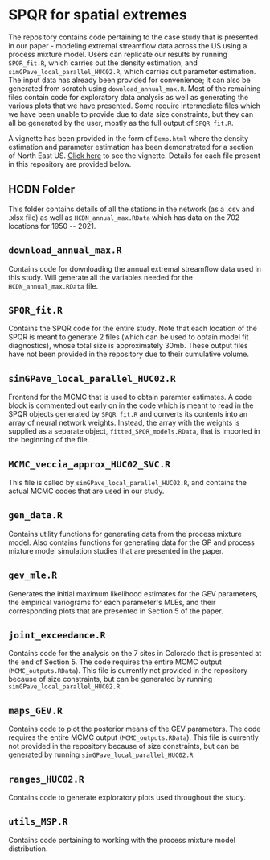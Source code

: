 # SPQR for spatial extremes
The repository contains code pertaining to the case study that is presented in our paper - modeling extremal streamflow data across the US using a process mixture model. Users can replicate our results by running <code>SPQR_fit.R</code>, which carries out the density estimation, and <code>simGPave_local_parallel_HUC02.R</code>, which carries out parameter estimation. The input data has already been provided for convenience; it can also be generated from scratch using <code>download_annual_max.R</code>. Most of the remaining files contain code for exploratory data analysis as well as generating the various plots that we have presented. Some require intermediate files which we have been unable to provide due to data size constraints, but they can all be generated by the user, mostly as the full output of <code>SPQR_fit.R</code>. 

A vignette has been provided in the form of <code>Demo.html</code> where the density estimation and parameter estimation has been demonstrated for a section of North East US. [Click here](https://htmlpreview.github.io/?https://github.com/reetamm/SPQR-for-spatial-extremes/blob/main/Demo.html) to see the vignette. Details for each file present in this repository are provided below.

## HCDN Folder
This folder contains details of all the stations in the network (as a .csv and .xlsx file) as well as <code>HCDN_annual_max.RData</code> which has data on the 702 locations for 1950 -- 2021.

## <code>download_annual_max.R</code>
Contains code for downloading the annual extremal streamflow data used in this study. Will generate all the variables needed for the <code>HCDN_annual_max.RData</code> file.

## <code>SPQR_fit.R</code>
Contains the SPQR code for the entire study. Note that each location of the SPQR is meant to generate 2 files (which can be used to obtain model fit diagnostics), whose total size is approximately 30mb. These output files have not been provided in the repository due to their cumulative volume.

## <code>simGPave_local_parallel_HUC02.R</code>
Frontend for the MCMC that is used to obtain paramter estimates. A code block is commented out early on in the code which is meant to read in the SPQR objects generated by  <code>SPQR_fit.R</code> and converts its contents into an array of neural network weights. Instead, the array with the weights is supplied as a separate object, <code>fitted_SPQR_models.RData</code>, that is imported in the beginning of the file.

## <code>MCMC_veccia_approx_HUC02_SVC.R</code>
This file is called by <code>simGPave_local_parallel_HUC02.R</code>, and contains the actual MCMC codes that are used in our study.

## <code>gen_data.R</code>
Contains utility functions for generating data from the process mixture model. Also contains functions for generating data for the GP and process mixture model simulation studies that are presented in the paper.

## <code>gev_mle.R</code>
Generates the initial maximum likelihood estimates for the GEV parameters, the empirical variograms for each parameter's MLEs, and their corresponding plots that are presented in Section 5 of the paper.

## <code>joint_exceedance.R</code>
Contains code for the analysis on the 7 sites in Colorado that is presented at the end of Section 5. The code requires the entire MCMC output (<code>MCMC_outputs.RData</code>). This file is currently not provided in the repository because of size constraints, but can be generated by running <code>simGPave_local_parallel_HUC02.R</code>

## <code>maps_GEV.R</code>
Contains code to plot the posterior means of the GEV parameters. The code requires the entire MCMC output (<code>MCMC_outputs.RData</code>). This file is currently not provided in the repository because of size constraints, but can be generated by running <code>simGPave_local_parallel_HUC02.R</code>

## <code>ranges_HUC02.R</code>
Contains code to generate exploratory plots used throughout the study.

## <code>utils_MSP.R</code>
Contains code pertaining to working with the process mixture model distribution.
